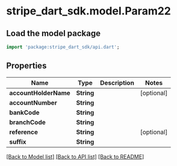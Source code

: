 # stripe_dart_sdk.model.Param22

## Load the model package
```dart
import 'package:stripe_dart_sdk/api.dart';
```

## Properties
Name | Type | Description | Notes
------------ | ------------- | ------------- | -------------
**accountHolderName** | **String** |  | [optional] 
**accountNumber** | **String** |  | 
**bankCode** | **String** |  | 
**branchCode** | **String** |  | 
**reference** | **String** |  | [optional] 
**suffix** | **String** |  | 

[[Back to Model list]](../README.md#documentation-for-models) [[Back to API list]](../README.md#documentation-for-api-endpoints) [[Back to README]](../README.md)


